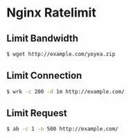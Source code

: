 # Nginx Ratelimit

## Limit Bandwidth

```bash
$ wget http://example.com/yoyea.zip
```

## Limit Connection

```bash
$ wrk -c 200 -d 1m http://example.com/
```

## Limit Request

```bash
$ ab -c 1 -n 500 http://example.com/
```
